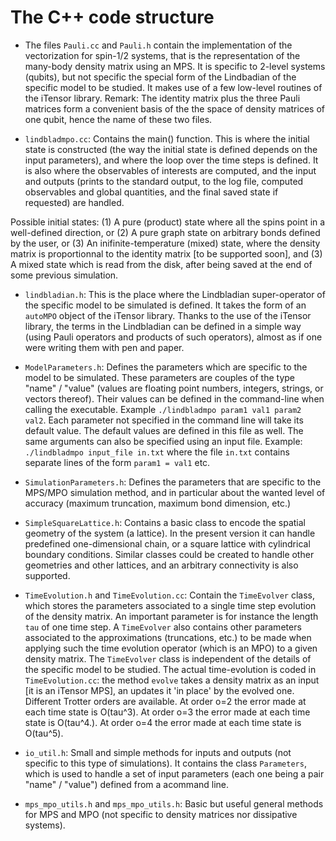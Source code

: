 # The C++ code structure

* The files `Pauli.cc` and `Pauli.h` contain the implementation of the vectorization for spin-1/2 systems, that is the representation of the many-body density matrix using an MPS. It is specific to 2-level systems (qubits), but not specific the special form of the Lindbadian of the specific model to be studied. It makes use of a few low-level routines of the iTensor library. Remark: The identity matrix plus the three Pauli matrices form a convenient basis of the the space of density matrices of one qubit, hence the name of these two files.

* `lindbladmpo.cc`: Contains the main() function. This is where the initial state is constructed (the way the initial state is defined depends on the input parameters), and where the loop over the time steps is defined. It is also where the observables of interests are computed, and the input and outputs (prints to the standard output, to the log file, computed observables and global quantities, and the final saved state if requested) are handled.

Possible initial states: (1) A pure (product) state where all the spins point in a well-defined direction, or (2) A pure graph state on arbitrary bonds defined by the user, or (3) An inifinite-temperature (mixed) state, where the density matrix is proportionnal to the identity matrix [to be supported soon], and (3) A mixed state which is read from the disk, after being saved at the end of some previous simulation.

* `lindbladian.h`: This is the place where the Lindbladian super-operator of the specific model to be simulated is defined. It takes the form of an `autoMPO` object of the iTensor library. Thanks to the use of the iTensor library, the terms in the Lindbladian can be defined in a simple way (using Pauli operators and products of such operators), almost as if one were writing them with pen and paper.

* `ModelParameters.h`: Defines the parameters which are specific to the model to be simulated. These parameters are couples of the type "name" / "value" (values are floating point numbers, integers, strings, or vectors thereof). Their values can be defined in the command-line when calling the executable. Example `./lindbladmpo param1 val1 param2 val2`. Each parameter not specified in the command line will take its default value. The default values are defined in this file as well. The same arguments can also be specified using an input file. Example: `./lindbladmpo input_file in.txt` where the file `in.txt` contains separate lines of the form `param1 = val1` etc.

* `SimulationParameters.h`: Defines the parameters that are specific to the MPS/MPO simulation method, and in particular about the wanted level of accuracy (maximum truncation, maximum bond dimension, etc.)

* `SimpleSquareLattice.h`: Contains a basic class to encode the spatial geometry of the system (a lattice). In the present version it can handle predefined one-dimensional chain, or a square lattice with cylindrical boundary conditions. Similar classes could be created to handle other geometries and other lattices, and an arbitrary connectivity is also supported.

* `TimeEvolution.h` and `TimeEvolution.cc`: Contain the `TimeEvolver` class, which stores the parameters associated to a single time step evolution of the density matrix. An important parameter is for instance the length `tau` of one time step. A `TimeEvolver` also contains other parameters associated to the approximations (truncations, etc.) to be made when applying such the time evolution operator (which is an MPO) to a given density matrix. The `TimeEvolver` class is independent of the details of the specific model to be studied. The actual time-evolution is coded in `TimeEvolution.cc`: the method `evolve` takes a density matrix as an input [it is an iTensor MPS], an updates it 'in place' by the evolved one. Different Trotter orders are available. At order o=2 the error made at each time state is O(tau^3). At order o=3 the error made at each time state is O(tau^4.). At order o=4 the error made at each time state is O(tau^5).

* `io_util.h`: Small and  simple methods for inputs and outputs (not specific to this type of simulations). It contains the class `Parameters`, which is used to handle a set of input parameters (each one being a pair "name" / "value") defined from a acommand line.

* `mps_mpo_utils.h` and `mps_mpo_utils.h`: Basic but useful general methods for MPS and MPO (not specific to density matrices nor dissipative systems).
